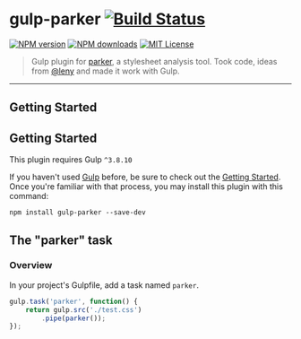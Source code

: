 # gulp-parker [![Build Status](https://travis-ci.org/PavelDemyanenko/gulp-parker.svg?branch=master)](https://travis-ci.org/PavelDemyanenko/gulp-parker) 
[![NPM version][npm-version-image]][npm-url] [![NPM downloads][npm-downloads-image]][npm-url] [![MIT License][license-image]][license-url]

> Gulp plugin for [parker](https://github.com/katiefenn/parker), a stylesheet analysis tool. Took code, ideas from [@leny](https://github.com/leny) and made it work with Gulp.  

* * *

## Getting Started


[license-image]: http://img.shields.io/badge/license-MIT-blue.svg?style=flat
[license-url]: LICENSE

[npm-url]: https://npmjs.org/package/gulp-parker
[npm-version-image]: http://img.shields.io/npm/v/gulp-parker.svg?style=flat
[npm-downloads-image]: http://img.shields.io/npm/dm/gulp-parker.svg?style=flat


## Getting Started

This plugin requires Gulp `^3.8.10`

If you haven't used [Gulp](http://gulpjs.com//) before, be sure to check out the [Getting Started](https://github.com/gulpjs/gulp/blob/master/docs/getting-started.md). Once you're familiar with that process, you may install this plugin with this command:

```shell
npm install gulp-parker --save-dev
```

## The "parker" task

### Overview

In your project's Gulpfile, add a task named `parker`.

```js
gulp.task('parker', function() {
	return gulp.src('./test.css')
		.pipe(parker());
});
```

